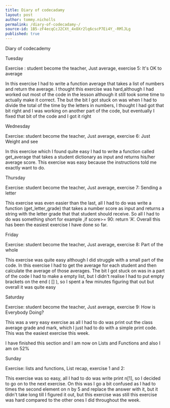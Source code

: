 ```yaml
---
title: Diary of codecadamy 
layout: post
author: tommy.nicholls
permalink: /diary-of-codecadamy-/
source-id: 1B5-zF4ecqCcJ2CXt_4xOXr2lq6cscP7Ei4Y_-RMlJLg
published: true
---
```

Diary of codecademy 

Tuesday

Exercise : student become the teacher, Just average, exercise 5: It's OK to average

In this exercise I had to write a function average that takes a list of numbers and return the average. I thought this exercise was hard,although I had worked out most of the code in the lesson although it still took some time to actually make it correct.  The but the bit I got stuck on was when I had to divide the total of the time by the letters in numbers, I thought I had got that bit right and I was working on another part of the code, but eventually I fixed that bit of the code and I got it right

Wednesday

Exercise: student become the teacher, Just average, exercise 6: Just Weight and see

In this exercise which I found quite easy I had to write a function called get_average that takes a student dictionary as input and returns his/her average score. This exercise was easy because the instructions told me exactly want to do.

Thursday

Exercise: student become the teacher, Just average, exercise 7: Sending a letter

This exercise was even easier than the last, all I had to do was write a function (get_letter_grade) that takes a number score as input and returns a string with the letter grade that that student should receive. So all I had to do was something short for example ,if score>= 90:  return 'A'. Overall this has been the easiest exercise I have done so far.

Friday

Exercise: student become the teacher, Just average, exercise 8: Part of the whole

This exercise was quite easy although I did struggle with a small part of the code. In this exercise I had to get the average for each student and then calculate the average of those averages. The bit I got stuck on was in a part of the code I had to make a empty list, but I didn't realise I had to put empty brackets on the end ( [] ), so I spent a few minutes figuring that out but overall it was quite easy

Saturday

Exercise: student become the teacher, Just average, exercise 9: How is Everybody Doing?

This was a very easy exercise as all I had to do was print out the class average grade and mark, which I just had to do with a simple print code. This was the easiest exercise this week.

I have finished this section and I am now on Lists and Functions and also I am on 52%

Sunday

Exercise: lists and functions, List recap, exercise 1 and 2: 

This exercise was so easy, all I had to do was write print n[1], so I decided to go on to the next exercise. On this was I go a bit confused as I had to times the second element on n by 5 and replace the answer with it, but it didn't take long till I figured it out, but this exercise was still this exercise was hard compared to the other ones I did throughout the week.

